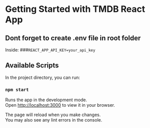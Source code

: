 # Getting Started with TMDB React App


## Dont forget to create .env file in root folder

Inside:
###`REACT_APP_API_KEY=your_api_key`

## Available Scripts

In the project directory, you can run:

### `npm start`

Runs the app in the development mode.\
Open [http://localhost:3000](http://localhost:3000) to view it in your browser.

The page will reload when you make changes.\
You may also see any lint errors in the console.

